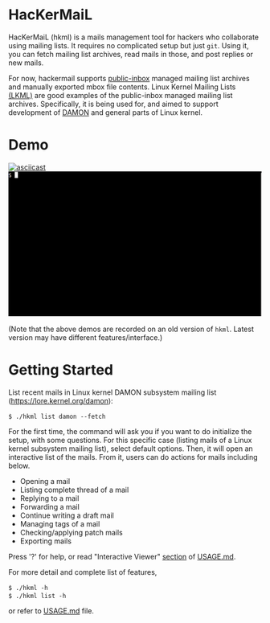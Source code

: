 HacKerMaiL
==========

HacKerMaiL (hkml) is a mails management tool for hackers who collaborate using
mailing lists.  It requires no complicated setup but just `git`.  Using it, you
can fetch mailing list archives, read mails in those, and post replies or new
mails.

For now, hackermail supports
[public-inbox](https://public-inbox.org/design_notes.html) managed mailing list
archives and manually exported mbox file contents.  Linux Kernel Mailing Lists
[(LKML)](https://kernel.org/lore.html) are good examples of the public-inbox
managed mailing list archives.  Specifically, it is being used for, and aimed
to support development of [DAMON](https://damonitor.github.io) and general
parts of Linux kernel.


Demo
====

[![asciicast](https://asciinema.org/a/632442.svg)](https://asciinema.org/a/632442)
![interactive list](images/hkml_interactive_list_demo.gif)

(Note that the above demos are recorded on an old version of `hkml`.  Latest
version may have different features/interface.)


Getting Started
===============

List recent mails in Linux kernel DAMON subsystem mailing list
(https://lore.kernel.org/damon):

    $ ./hkml list damon --fetch

For the first time, the command will ask you if you want to do initialize the
setup, with some questions.  For this specific case (listing mails of a Linux
kernel subsystem mailing list), select default options.  Then, it will open an
interactive list of the mails.  From it, users can do actions for mails
including below.

- Opening a mail
- Listing complete thread of a mail
- Replying to a mail
- Forwarding a mail
- Continue writing a draft mail
- Managing tags of a mail
- Checking/applying patch mails
- Exporting mails

Press '?' for help, or read "Interactive Viewer"
[section](USAGE.md#interactive-viewer) of [USAGE.md](USAGE.md).

For more detail and complete list of features,

    $ ./hkml -h
    $ ./hkml list -h

or refer to [USAGE.md](USAGE.md) file.
